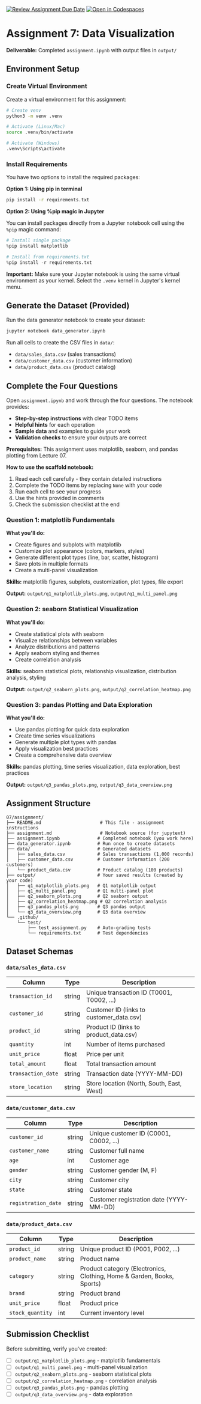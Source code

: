 [![Review Assignment Due Date](https://classroom.github.com/assets/deadline-readme-button-22041afd0340ce965d47ae6ef1cefeee28c7c493a6346c4f15d667ab976d596c.svg)](https://classroom.github.com/a/hbukmS0M)
[![Open in Codespaces](https://classroom.github.com/assets/launch-codespace-2972f46106e565e64193e422d61a12cf1da4916b45550586e14ef0a7c637dd04.svg)](https://classroom.github.com/open-in-codespaces?assignment_repo_id=21363739)
# Assignment 7: Data Visualization

**Deliverable:** Completed `assignment.ipynb` with output files in `output/`

## Environment Setup

### Create Virtual Environment

Create a virtual environment for this assignment:

```bash
# Create venv
python3 -m venv .venv

# Activate (Linux/Mac)
source .venv/bin/activate

# Activate (Windows)
.venv\Scripts\activate
```

### Install Requirements

You have two options to install the required packages:

**Option 1: Using pip in terminal**
```bash
pip install -r requirements.txt
```

**Option 2: Using %pip magic in Jupyter**

You can install packages directly from a Jupyter notebook cell using the `%pip` magic command:

```python
# Install single package
%pip install matplotlib

# Install from requirements.txt
%pip install -r requirements.txt
```

**Important:** Make sure your Jupyter notebook is using the same virtual environment as your kernel. Select the `.venv` kernel in Jupyter's kernel menu.

## Generate the Dataset (Provided)

Run the data generator notebook to create your dataset:

```bash
jupyter notebook data_generator.ipynb
```

Run all cells to create the CSV files in `data/`:
- `data/sales_data.csv` (sales transactions)
- `data/customer_data.csv` (customer information)
- `data/product_data.csv` (product catalog)

## Complete the Four Questions

Open `assignment.ipynb` and work through the four questions. The notebook provides:

- **Step-by-step instructions** with clear TODO items
- **Helpful hints** for each operation
- **Sample data** and examples to guide your work
- **Validation checks** to ensure your outputs are correct

**Prerequisites:** This assignment uses matplotlib, seaborn, and pandas plotting from Lecture 07.

**How to use the scaffold notebook:**
1. Read each cell carefully - they contain detailed instructions
2. Complete the TODO items by replacing `None` with your code
3. Run each cell to see your progress
4. Use the hints provided in comments
5. Check the submission checklist at the end

### Question 1: matplotlib Fundamentals

**What you'll do:**
- Create figures and subplots with matplotlib
- Customize plot appearance (colors, markers, styles)
- Generate different plot types (line, bar, scatter, histogram)
- Save plots in multiple formats
- Create a multi-panel visualization

**Skills:** matplotlib figures, subplots, customization, plot types, file export

**Output:** `output/q1_matplotlib_plots.png`, `output/q1_multi_panel.png`

### Question 2: seaborn Statistical Visualization

**What you'll do:**
- Create statistical plots with seaborn
- Visualize relationships between variables
- Analyze distributions and patterns
- Apply seaborn styling and themes
- Create correlation analysis

**Skills:** seaborn statistical plots, relationship visualization, distribution analysis, styling

**Output:** `output/q2_seaborn_plots.png`, `output/q2_correlation_heatmap.png`

### Question 3: pandas Plotting and Data Exploration

**What you'll do:**
- Use pandas plotting for quick data exploration
- Create time series visualizations
- Generate multiple plot types with pandas
- Apply visualization best practices
- Create a comprehensive data overview

**Skills:** pandas plotting, time series visualization, data exploration, best practices

**Output:** `output/q3_pandas_plots.png`, `output/q3_data_overview.png`

## Assignment Structure

```
07/assignment/
├── README.md                      # This file - assignment instructions
├── assignment.md                  # Notebook source (for jupytext)
├── assignment.ipynb              # Completed notebook (you work here)
├── data_generator.ipynb          # Run once to create datasets
├── data/                         # Generated datasets
│   ├── sales_data.csv            # Sales transactions (1,000 records)
│   ├── customer_data.csv         # Customer information (200 customers)
│   └── product_data.csv          # Product catalog (100 products)
├── output/                       # Your saved results (created by your code)
│   ├── q1_matplotlib_plots.png   # Q1 matplotlib output
│   ├── q1_multi_panel.png        # Q1 multi-panel plot
│   ├── q2_seaborn_plots.png      # Q2 seaborn output
│   ├── q2_correlation_heatmap.png # Q2 correlation analysis
│   ├── q3_pandas_plots.png       # Q3 pandas output
│   └── q3_data_overview.png      # Q3 data overview
└── .github/
    └── test/
        ├── test_assignment.py    # Auto-grading tests
        └── requirements.txt      # Test dependencies
```

## Dataset Schemas

### `data/sales_data.csv`

| Column | Type | Description |
|--------|------|-------------|
| `transaction_id` | string | Unique transaction ID (T0001, T0002, ...) |
| `customer_id` | string | Customer ID (links to customer_data.csv) |
| `product_id` | string | Product ID (links to product_data.csv) |
| `quantity` | int | Number of items purchased |
| `unit_price` | float | Price per unit |
| `total_amount` | float | Total transaction amount |
| `transaction_date` | string | Transaction date (YYYY-MM-DD) |
| `store_location` | string | Store location (North, South, East, West) |

### `data/customer_data.csv`

| Column | Type | Description |
|--------|------|-------------|
| `customer_id` | string | Unique customer ID (C0001, C0002, ...) |
| `customer_name` | string | Customer full name |
| `age` | int | Customer age |
| `gender` | string | Customer gender (M, F) |
| `city` | string | Customer city |
| `state` | string | Customer state |
| `registration_date` | string | Customer registration date (YYYY-MM-DD) |

### `data/product_data.csv`

| Column | Type | Description |
|--------|------|-------------|
| `product_id` | string | Unique product ID (P001, P002, ...) |
| `product_name` | string | Product name |
| `category` | string | Product category (Electronics, Clothing, Home & Garden, Books, Sports) |
| `brand` | string | Product brand |
| `unit_price` | float | Product price |
| `stock_quantity` | int | Current inventory level |

## Submission Checklist

Before submitting, verify you've created:

- [ ] `output/q1_matplotlib_plots.png` - matplotlib fundamentals
- [ ] `output/q1_multi_panel.png` - multi-panel visualization
- [ ] `output/q2_seaborn_plots.png` - seaborn statistical plots
- [ ] `output/q2_correlation_heatmap.png` - correlation analysis
- [ ] `output/q3_pandas_plots.png` - pandas plotting
- [ ] `output/q3_data_overview.png` - data exploration